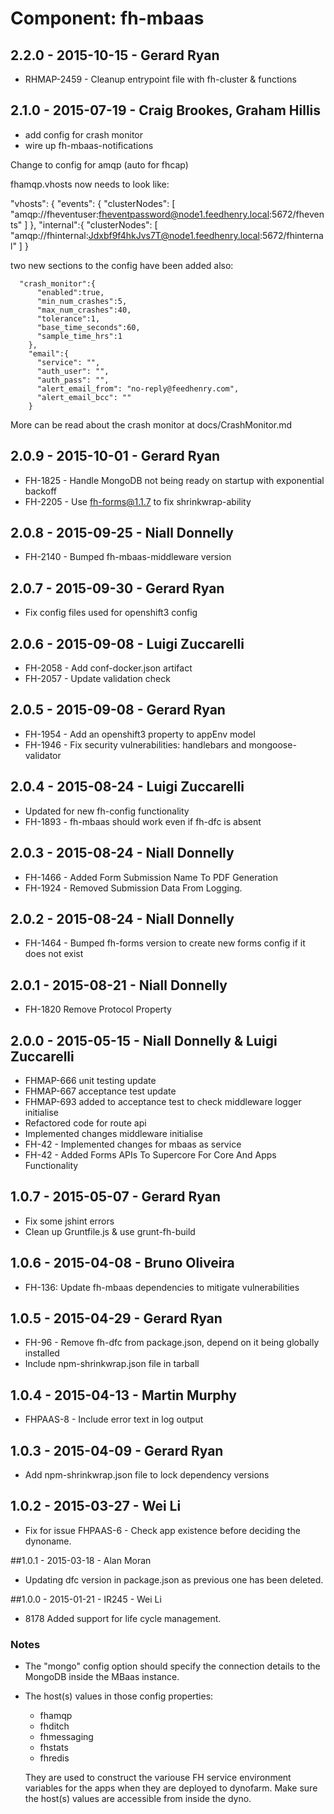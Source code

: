 # Component: fh-mbaas

## 2.2.0 - 2015-10-15 - Gerard Ryan
* RHMAP-2459 - Cleanup entrypoint file with fh-cluster & functions

## 2.1.0 - 2015-07-19 - Craig Brookes, Graham Hillis
* add config for crash monitor
* wire up fh-mbaas-notifications

Change to config for amqp (auto for fhcap)

fhamqp.vhosts now needs to look like:

"vhosts": {
      "events": {
        "clusterNodes": [
          "amqp://fheventuser:fheventpassword@node1.feedhenry.local:5672/fhevents"
        ]
      },
      "internal":{
        "clusterNodes": [
          "amqp://fhinternal:Jdxbf9f4hkJvs7T@node1.feedhenry.local:5672/fhinternal"
        ]
      }

two new sections to the config have been added also:

      "crash_monitor":{
          "enabled":true,
          "min_num_crashes":5,
          "max_num_crashes":40,
          "tolerance":1,
          "base_time_seconds":60,
          "sample_time_hrs":1
        },
        "email":{
          "service": "",
          "auth_user": "",
          "auth_pass": "",
          "alert_email_from": "no-reply@feedhenry.com",
          "alert_email_bcc": ""
        }

More can be read about the crash monitor at docs/CrashMonitor.md

## 2.0.9 - 2015-10-01 - Gerard Ryan
* FH-1825 - Handle MongoDB not being ready on startup with exponential backoff
* FH-2205 - Use fh-forms@1.1.7 to fix shrinkwrap-ability

## 2.0.8 - 2015-09-25 - Niall Donnelly
* FH-2140 - Bumped fh-mbaas-middleware version

## 2.0.7 - 2015-09-30 - Gerard Ryan
* Fix config files used for openshift3 config

## 2.0.6 - 2015-09-08 - Luigi Zuccarelli
* FH-2058 - Add conf-docker.json artifact
* FH-2057 - Update validation check

## 2.0.5 - 2015-09-08 - Gerard Ryan
* FH-1954 - Add an openshift3 property to appEnv model
* FH-1946 - Fix security vulnerabilities: handlebars and mongoose-validator

## 2.0.4 - 2015-08-24 - Luigi Zuccarelli
* Updated for new fh-config functionality
* FH-1893 - fh-mbaas should work even if fh-dfc is absent

## 2.0.3 - 2015-08-24 - Niall Donnelly

* FH-1466 - Added Form Submission Name To PDF Generation
* FH-1924 - Removed Submission Data From Logging.

## 2.0.2 - 2015-08-24 - Niall Donnelly

* FH-1464 - Bumped fh-forms version to create new forms config if it does not exist

## 2.0.1 - 2015-08-21 - Niall Donnelly

* FH-1820 Remove Protocol Property

## 2.0.0 - 2015-05-15 - Niall Donnelly & Luigi Zuccarelli
* FHMAP-666 unit testing update
* FHMAP-667 acceptance test update
* FHMAP-693 added to acceptance test to check middleware logger initialise
* Refactored code for route api
* Implemented changes middleware initialise
* FH-42 - Implemented changes for mbaas as service
* FH-42 - Added Forms APIs To Supercore For Core And Apps Functionality

## 1.0.7 - 2015-05-07 - Gerard Ryan
* Fix some jshint errors
* Clean up Gruntfile.js & use grunt-fh-build

## 1.0.6 - 2015-04-08 - Bruno Oliveira
* FH-136: Update fh-mbaas dependencies to mitigate vulnerabilities

## 1.0.5 - 2015-04-29 - Gerard Ryan
* FH-96 - Remove fh-dfc from package.json, depend on it being globally installed
* Include npm-shrinkwrap.json file in tarball

## 1.0.4 - 2015-04-13 - Martin Murphy
* FHPAAS-8 - Include error text in log output

## 1.0.3 - 2015-04-09 - Gerard Ryan
* Add npm-shrinkwrap.json file to lock dependency versions

## 1.0.2 - 2015-03-27 - Wei Li
* Fix for issue FHPAAS-6 - Check app existence before deciding the dynoname.

##1.0.1 - 2015-03-18 - Alan Moran

* Updating dfc version in package.json as previous one has been deleted.

##1.0.0 - 2015-01-21 - IR245 - Wei Li

* 8178 Added support for life cycle management.

### Notes

* The "mongo" config option should specify the connection details to the MongoDB inside the MBaas instance.

* The host(s) values in those config properties:

  * fhamqp
  * fhditch
  * fhmessaging
  * fhstats
  * fhredis

  They are used to construct the variouse FH service environment variables for the apps when they are deployed to dynofarm. Make sure the host(s) values are accessible from inside the dyno.

